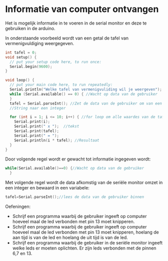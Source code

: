 # Informatie van computer ontvangen

Het is mogelijk informatie in te voeren in de serial monitor en deze te gebruiken in de arduino.

In onderstaande voorbeeld wordt van een getal de tafel van vermenigvuldiging weergegeven.

```cpp
int tafel = 0;
void setup() {
  // put your setup code here, to run once:
  Serial.begin(9600);
}

void loop() {
  // put your main code here, to run repeatedly:
  Serial.println("Welke tafel van vermenigvuliding wil je weergeven");
  while (Serial.available() == 0) { //Wacht op data van de gebruiker
  }
  tafel = Serial.parseInt(); //Zet de data van de gebruiker om van een
  //String naar een integer

  for (int i = 1; i <= 10; i++) { //for loop om alle waardes van de tafel weer te geven
    Serial.print(i);
    Serial.print(" x ");  //tekst
    Serial.print(tafel);
    Serial.print(" = ");
    Serial.println(i * tafel); //Resultaat
  }
}
```

Door volgende regel wordt er gewacht tot informatie ingegeven wordt:

```cpp
while(Serial.available()==0) {//Wacht op data van de gebruiker
  }
```

Met volgende regel wordt de data afkomstig van de seriële monitor omzet in een integer en bewaard in een variabele:

```cpp
tafel=Serial.parseInt();//lees de data van de gebruiker binnen
```


Oefeningen:

* Schrijf een programma waarbij de gebruiker ingeeft op computer hoeveel maal de led verbonden met pin 13 moet knipperen. 
* Schrijf een programma waarbij de gebruiker ingeeft op computer hoeveel maal de led verbonden met pin 13 moet knipperen, hoelang de aan tijd is van de led en hoelang de uit tijd is van de led. 
* Schrijf een programma waarbij de gebruiker in de seriële monitor ingeeft welke leds er moeten oplichten. Er zijn leds verbonden met de pinnen 6,7 en 13. 




